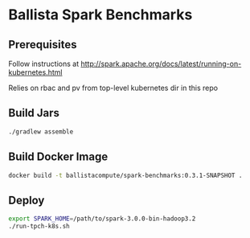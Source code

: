 # Ballista Spark Benchmarks

## Prerequisites

Follow instructions at http://spark.apache.org/docs/latest/running-on-kubernetes.html

Relies on rbac and pv from top-level kubernetes dir in this repo

## Build Jars

```bash
./gradlew assemble
```

## Build Docker Image

```bash
docker build -t ballistacompute/spark-benchmarks:0.3.1-SNAPSHOT .
```

## Deploy

```bash
export SPARK_HOME=/path/to/spark-3.0.0-bin-hadoop3.2
./run-tpch-k8s.sh
```

